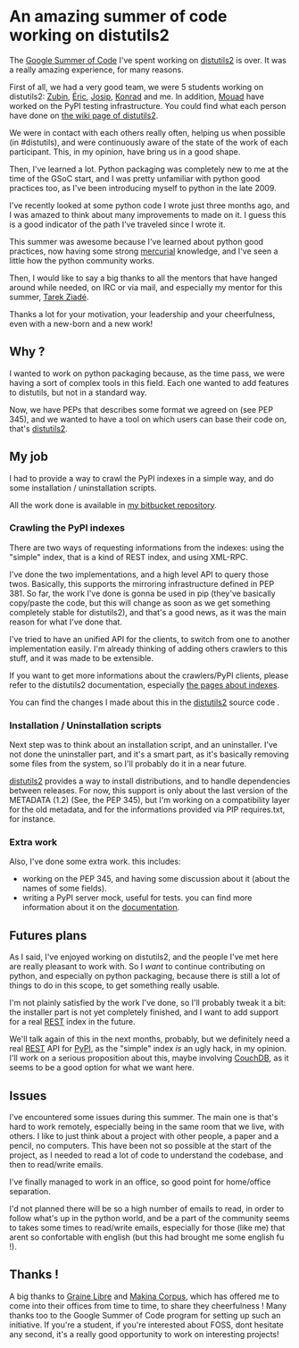 # An amazing summer of code working on distutils2


The [Google Summer of Code](http://code.google.com/soc/) I've spent
working on [distutils2](http://hg.python.org/distutils2/) is over. It
was a really amazing experience, for many reasons.

First of all, we had a very good team, we were 5 students working on
distutils2: [Zubin](http://zubin71.wordpress.com),
[Éric](http://wokslog.wordpress.com/),
[Josip](http://gsoc.djolonga.com/),
[Konrad](http://konryd.blogspot.com/) and me. In addition,
[Mouad](http://mouadino.blogspot.com/) have worked on the PyPI testing
infrastructure. You could find what each person have done on [the wiki
page of
distutils2](http://bitbucket.org/tarek/distutils2/wiki/GSoC_2010_teams).

We were in contact with each others really often, helping us when
possible (in \#distutils), and were continuously aware of the state of
the work of each participant. This, in my opinion, have bring us in a
good shape.

Then, I've learned a lot. Python packaging was completely new to me at
the time of the GSoC start, and I was pretty unfamiliar with python good
practices too, as I've been introducing myself to python in the late
2009.

I've recently looked at some python code I wrote just three months ago,
and I was amazed to think about many improvements to made on it. I guess
this is a good indicator of the path I've traveled since I wrote it.

This summer was awesome because I've learned about python good
practices, now having some strong
[mercurial](http://mercurial.selenic.com/) knowledge, and I've seen a
little how the python community works.

Then, I would like to say a big thanks to all the mentors that have
hanged around while needed, on IRC or via mail, and especially my mentor
for this summer, [Tarek Ziadé](http://tarek.ziade.org).

Thanks a lot for your motivation, your leadership and your cheerfulness,
even with a new-born and a new work\!

## Why ?

I wanted to work on python packaging because, as the time pass, we were
having a sort of complex tools in this field. Each one wanted to add
features to distutils, but not in a standard way.

Now, we have PEPs that describes some format we agreed on (see PEP 345),
and we wanted to have a tool on which users can base their code on,
that's [distutils2](http://hg.python.org/distutils2/).

## My job

I had to provide a way to crawl the PyPI indexes in a simple way, and do
some installation / uninstallation scripts.

All the work done is available in [my bitbucket
repository](http://bitbucket.org/ametaireau/distutils2/).

### Crawling the PyPI indexes

There are two ways of requesting informations from the indexes: using
the "simple" index, that is a kind of REST index, and using XML-RPC.

I've done the two implementations, and a high level API to query those
twos. Basically, this supports the mirroring infrastructure defined in
PEP 381. So far, the work I've done is gonna be used in pip (they've
basically copy/paste the code, but this will change as soon as we get
something completely stable for distutils2), and that's a good news, as
it was the main reason for what I've done that.

I've tried to have an unified API for the clients, to switch from one to
another implementation easily. I'm already thinking of adding others
crawlers to this stuff, and it was made to be extensible.

If you want to get more informations about the crawlers/PyPI clients,
please refer to the distutils2 documentation, especially [the pages
about
indexes](http://distutils2.notmyidea.org/library/distutils2.index.html).

You can find the changes I made about this in the
[distutils2](http://hg.python.org/distutils2/) source code .

### Installation / Uninstallation scripts

Next step was to think about an installation script, and an uninstaller.
I've not done the uninstaller part, and it's a smart part, as it's
basically removing some files from the system, so I'll probably do it in
a near future.

[distutils2](http://hg.python.org/distutils2/) provides a way to install
distributions, and to handle dependencies between releases. For now,
this support is only about the last version of the METADATA (1.2) (See,
the PEP 345), but I'm working on a compatibility layer for the old
metadata, and for the informations provided via PIP requires.txt, for
instance.

### Extra work

Also, I've done some extra work. this includes:

  - working on the PEP 345, and having some discussion about it (about
    the names of some fields).
  - writing a PyPI server mock, useful for tests. you can find more
    information about it on the
    [documentation](http://distutils.notmyidea.org).

## Futures plans

As I said, I've enjoyed working on distutils2, and the people I've met
here are really pleasant to work with. So I *want* to continue
contributing on python, and especially on python packaging, because
there is still a lot of things to do in this scope, to get something
really usable.

I'm not plainly satisfied by the work I've done, so I'll probably tweak
it a bit: the installer part is not yet completely finished, and I want
to add support for a real
[REST](http://en.wikipedia.org/wiki/Representational_State_Transfer)
index in the future.

We'll talk again of this in the next months, probably, but we definitely
need a real
[REST](http://en.wikipedia.org/wiki/Representational_State_Transfer) API
for [PyPI](http://pypi.python.org), as the "simple" index *is* an ugly
hack, in my opinion. I'll work on a serious proposition about this,
maybe involving [CouchDB](http://couchdb.org), as it seems to be a good
option for what we want here.

## Issues

I've encountered some issues during this summer. The main one is that's
hard to work remotely, especially being in the same room that we live,
with others. I like to just think about a project with other people, a
paper and a pencil, no computers. This have been not so possible at the
start of the project, as I needed to read a lot of code to understand
the codebase, and then to read/write emails.

I've finally managed to work in an office, so good point for home/office
separation.

I'd not planned there will be so a high number of emails to read, in
order to follow what's up in the python world, and be a part of the
community seems to takes some times to read/write emails, especially for
those (like me) that arent so confortable with english (but this had
brought me some english fu \!).

## Thanks \!

A big thanks to [Graine Libre](http://www.graine-libre.fr/) and [Makina
Corpus](http://www.makina-corpus.com/), which has offered me to come
into their offices from time to time, to share they cheerfulness \! Many
thanks too to the Google Summer of Code program for setting up such an
initiative. If you're a student, if you're interested about FOSS, dont
hesitate any second, it's a really good opportunity to work on
interesting projects\!
